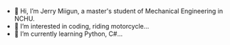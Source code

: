 - 👋 Hi, I’m Jerry Miigun, a master's student of Mechanical Engineering in NCHU. 
- 👀 I’m interested in coding, riding motorcycle...
- 🌱 I’m currently learning Python, C#...

<!---
Jerry-Chang975/Jerry-Chang975 is a ✨ special ✨ repository because its `README.md` (this file) appears on your GitHub profile.
You can click the Preview link to take a look at your changes.
--->
